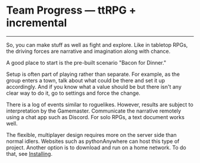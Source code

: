 # Team Progress &mdash; ttRPG + incremental
----

So, you can make stuff as well as fight and explore.
Like in tabletop RPGs,
the driving forces are narrative and imagination along with chance.

A good place to start is the pre-built scenario "Bacon for Dinner."

Setup is often part of playing rather than separate.
For example, as the group enters a town, talk about what could
be there and set it up accordingly.
And if you know what a value should be but there isn't
any clear way to do it, go to settings and force the change.

There is a log of events similar to roguelikes.
However, results are subject to interpretation by the Gamemaster.
Communicate the narrative remotely using a chat app such as Discord.
For solo RPGs, a text document works well.

The flexible, multiplayer design requires more on the server side
than normal idlers.
Websites such as pythonAnywhere can host this type of project.
Another option is to download and run on a home network.
To do that, see [Installing](Installation.md).
